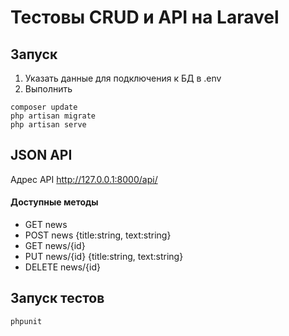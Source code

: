 # Тестовы CRUD и API на Laravel

## Запуск
1. Указать данные для подключения к БД в .env
2. Выполнить 
```
composer update
php artisan migrate
php artisan serve
```

## JSON API

Адрес API http://127.0.0.1:8000/api/

#### Доступные методы
- GET news
- POST news {title:string, text:string}
- GET news/{id}
- PUT news/{id} {title:string, text:string}
- DELETE news/{id}

## Запуск тестов
```phpunit```
